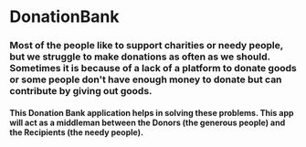 # DonationBank

### Most of the people like to support charities or needy people, but we struggle to make donations as often as we should. Sometimes it is because of a lack of a platform to donate goods or some people don't have enough money to donate but can contribute by giving out goods.

#### This Donation Bank application helps in solving these problems. This app will act as a middleman between the Donors (the generous people) and the Recipients (the needy people). 
